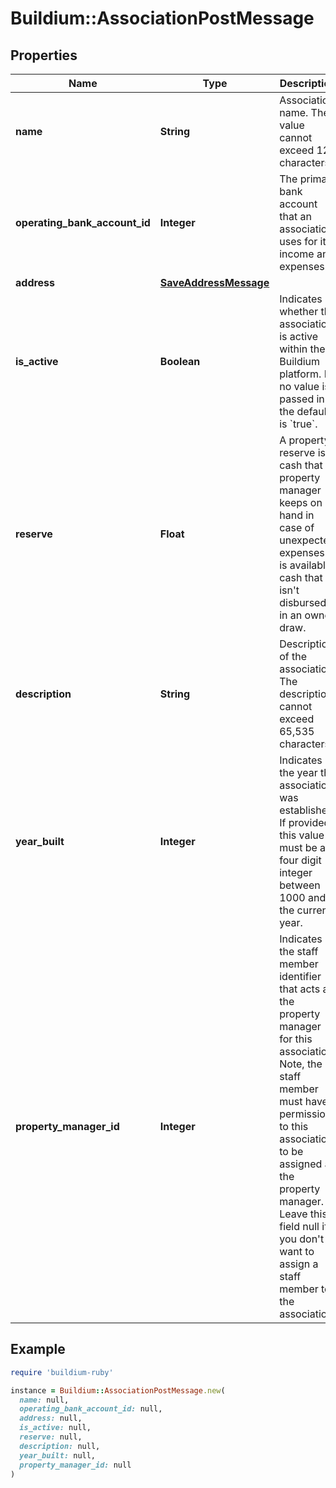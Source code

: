 # Buildium::AssociationPostMessage

## Properties

| Name | Type | Description | Notes |
| ---- | ---- | ----------- | ----- |
| **name** | **String** | Association name. The value cannot exceed 127 characters. |  |
| **operating_bank_account_id** | **Integer** | The primary bank account that an association uses for its income and expenses. |  |
| **address** | [**SaveAddressMessage**](SaveAddressMessage.md) |  |  |
| **is_active** | **Boolean** | Indicates whether the association is active within the Buildium platform. If no value is passed in the default is &#x60;true&#x60;. | [optional] |
| **reserve** | **Float** | A property reserve is cash that a property manager keeps on hand in case of unexpected expenses. It is available cash that isn&#39;t disbursed in an owner draw. | [optional] |
| **description** | **String** | Description of the association. The description cannot exceed 65,535 characters. | [optional] |
| **year_built** | **Integer** | Indicates the year the association was established. If provided this value must be a four digit integer between 1000 and the current year. | [optional] |
| **property_manager_id** | **Integer** | Indicates the staff member identifier that acts as the property manager for this association. Note, the staff member must have permissions to this association to be assigned as the property manager.  Leave this field null if you don&#39;t want to assign a staff member to the association. | [optional] |

## Example

```ruby
require 'buildium-ruby'

instance = Buildium::AssociationPostMessage.new(
  name: null,
  operating_bank_account_id: null,
  address: null,
  is_active: null,
  reserve: null,
  description: null,
  year_built: null,
  property_manager_id: null
)
```


